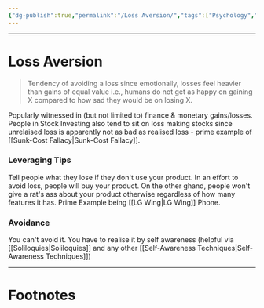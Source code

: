 ```yaml
---
{"dg-publish":true,"permalink":"/Loss Aversion/","tags":["Psychology","Investing"]}
---
```



---
# Loss Aversion
> Tendency of avoiding a loss since emotionally, losses feel heavier than gains of equal value i.e., humans do not get as happy on gaining X compared to how sad they would be on losing X.

Popularly witnessed in (but not limited to) finance & monetary gains/losses. People in Stock Investing also tend to sit on loss making stocks since unrelaised loss is apparently not as bad as realised loss - prime example of [[Sunk-Cost Fallacy\|Sunk-Cost Fallacy]].

### Leveraging Tips
Tell people what they lose if they don't use your product. In an effort to avoid loss, people will buy your product. On the other ghand, people won't give a rat's ass about your product otherwise regardless of how many features it has. Prime Example being [[LG Wing\|LG Wing]] Phone.

### Avoidance
You can't avoid it. You have to realise it by self awareness (helpful via [[Soliloquies\|Soliloquies]] and any other [[Self-Awareness Techniques\|Self-Awareness Techniques]])

---
# Footnotes